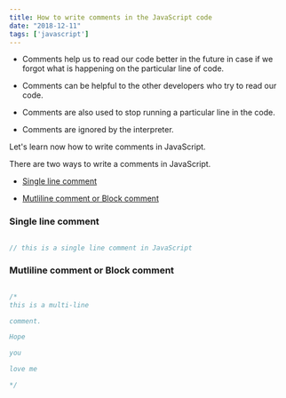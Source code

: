 ```yaml
---
title: How to write comments in the JavaScript code
date: "2018-12-11"
tags: ['javascript']
---
```



- Comments help us to read our code better in the future in case if we forgot what is happening on the particular line of code.

- Comments can be helpful to the other developers who try to read our code.

- Comments are also used to stop running a particular line in the code.

- Comments are ignored by the interpreter.


Let's learn now how to write comments in JavaScript.

There are two ways to write a comments in JavaScript.

- [Single line comment](#single-line-comment)

- [Mutliline comment or Block comment](#mutliline-comment-or-block-comment)


### Single line comment

```js

// this is a single line comment in JavaScript


```



### Mutliline comment or Block comment

```js

/*
this is a multi-line

comment.

Hope

you

love me

*/

```
